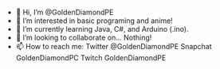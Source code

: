 - 👋 Hi, I’m @GoldenDiamondPE
- 👀 I’m interested in basic programing and anime!
- 🌱 I’m currently learning Java, C#, and Arduino (.ino).
- 💞️ I’m looking to collaborate on... Nothing!
- 📫 How to reach me: 
  Twitter @GoldenDiamondPE
  Snapchat GoldenDiamondPC
  Twitch GoldenDiamondPE
